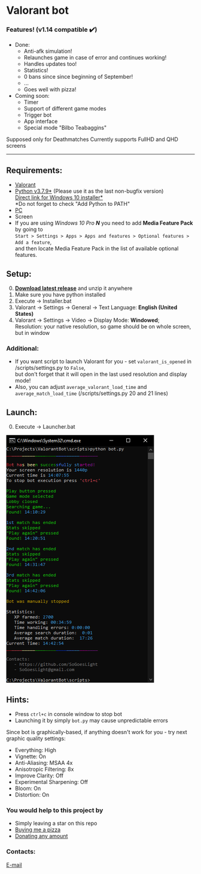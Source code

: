 # Valorant bot

### Features! (v1.14 compatible :heavy_check_mark:)
- Done:
    - Anti-afk simulation!
    - Relaunches game in case of error and continues working!
    - Handles updates too!
    - Statistics!
    - 0 bans since since beginning of September!
    - ...
    - Goes well with pizza!
- Coming soon:
    - Timer
    - Support of different game modes
    - Trigger bot
    - App interface
    - Special mode "Bilbo Teabaggins"


Supposed only for Deathmatches
Currently supports FullHD and QHD screens

---

## Requirements:
- [Valorant](https://playvalorant.com/en-us/ "https://playvalorant.com/en-us/")
- [Python v3.7.9*](https://www.python.org/downloads/ "https://www.python.org/downloads/release/python-379/") 
(Please use it as the last non-bugfix version)  
[Direct link for Windows 10 installer*](https://www.python.org/ftp/python/3.7.9/python-3.7.9-amd64.exe)  
*Do not forget to check "Add Python to PATH"
- [PC](https://downloadmoreram.com/ "Go on, do it")
- Screen
- If you are using *Windows 10 Pro **N*** you need to add **Media Feature Pack** by going to  
`Start > Settings > Apps > Apps and features > Optional features > Add a feature`,  
 and then locate Media Feature Pack in the list of available optional features.

## Setup:
0. [**Download latest release**](https://github.com/sogoeslight/ValorantBot/archive/1.42.zip) and unzip it anywhere
1. Make sure you have python installed
2. Execute -> Installer.bat
3. Valorant -> Settings -> General -> Text Language: **English (United States)**
4. Valorant -> Settings -> Video -> Display Mode: **Windowed**;  
Resolution: your native resolution, so game should be on whole screen, but in window  
### Additional:
- If you want script to launch Valorant for you - set `valorant_is_opened` in /scripts/settings.py to `False`,  
but don't forget that it will open in the last used resolution and display mode!
- Also, you can adjust `average_valorant_load_time` 
and `average_match_load_time` (/scripts/settings.py 20 and 21 lines)

## Launch:
0. Execute -> Launcher.bat

![Getting Started](./resources/bot_pic.png)

## Hints:
- Press `ctrl+c` in console window to stop bot
- Launching it by simply `bot.py` may cause unpredictable errors

Since bot is graphically-based, if anything doesn't work for you - try next graphic quality settings:
- Everything: High
- Vignette: On
- Anti-Aliasing: MSAA 4x
- Anisotropic Filtering: 8x
- Improve Clarity: Off
- Experimental Sharpening: Off
- Bloom: On
- Distortion: On 

### You would help to this project by
- Simply leaving a star on this repo
- [Buying me a pizza](https://www.buymeacoffee.com/SoGoesLight)
- [Donating any amount](https://www.paypal.com/donate/?hosted_button_id=JDHGX3H6NL9LA)

### Contacts:
[E-mail](mailto:SoGoesLight@gmail.com)  
